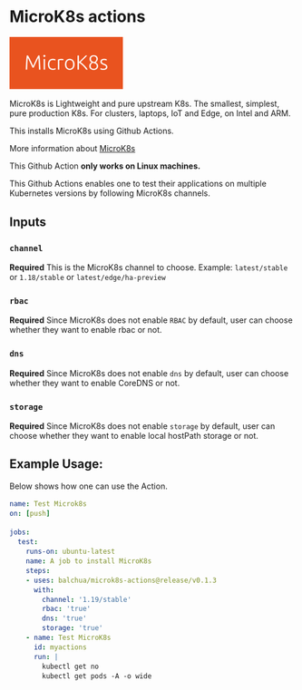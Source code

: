# MicroK8s actions

<img src="assets/microk8s-image.png" width="200" />

MicroK8s is Lightweight and pure upstream K8s.  The smallest, simplest, pure production K8s.  For clusters, laptops, IoT and Edge, on Intel and ARM.

This installs MicroK8s using Github Actions.  

More information about [MicroK8s](https://microk8s.io/)

This Github Action **only works on Linux machines.**

This Github Actions enables one to test their applications on multiple Kubernetes versions by following MicroK8s channels.

## Inputs

### `channel`

**Required**  This is the MicroK8s channel to choose.  Example: `latest/stable` or `1.18/stable` or `latest/edge/ha-preview`

### `rbac`

**Required**  Since MicroK8s does not enable `RBAC` by default, user can choose whether they want to enable rbac or not.

### `dns`

**Required**  Since MicroK8s does not enable `dns` by default, user can choose whether they want to enable CoreDNS or not.

### `storage`

**Required** Since MicroK8s does not enable `storage` by default, user can choose whether they want to enable local hostPath storage or not.

## Example Usage:

Below shows how one can use the Action.

```yaml
name: Test Microk8s
on: [push]

jobs:
  test:
    runs-on: ubuntu-latest
    name: A job to install MicroK8s
    steps:
    - uses: balchua/microk8s-actions@release/v0.1.3
      with:
        channel: '1.19/stable'
        rbac: 'true'
        dns: 'true'
        storage: 'true'
    - name: Test MicroK8s
      id: myactions
      run: |
        kubectl get no
        kubectl get pods -A -o wide

        
```
